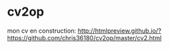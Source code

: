 # cv2op
mon cv en construction:
http://htmlpreview.github.io/?https://github.com/chris36180/cv2op/master/cv2.html
